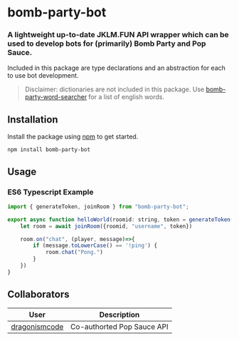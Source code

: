 # bomb-party-bot
### A lightweight up-to-date JKLM.FUN API wrapper which can be used to develop bots for (primarily) Bomb Party and Pop Sauce.
Included in this package are type declarations and an abstraction for each to use bot development.

> Disclaimer: dictionaries are not included in this package. Use [bomb-party-word-searcher](https://www.npmjs.com/package/bomb-party-word-searcher) for a list of english words.
## Installation
Install the package using [npm](https://www.npmjs.com/) to get started.

```npm install bomb-party-bot```
## Usage
### ES6 Typescript Example
```js
import { generateToken, joinRoom } from "bomb-party-bot";

export async function helloWorld(roomid: string, token = generateToken(), master=false) {
	let room = await joinRoom({roomid, "username", token})

	room.on("chat", (player, message)=>{
		if (message.toLowerCase() == '!ping') {
            room.chat("Pong.")
		}
	})
}
```
## Collaborators
| User        | Description |
| ----------- | ----------- |
| [dragonismcode](https://github.com/dragonismcode) | Co-authorted Pop Sauce API |
